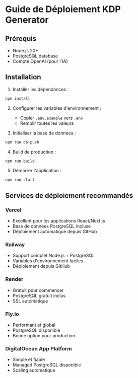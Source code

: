 # Guide de Déploiement KDP Generator

## Prérequis
- Node.js 20+
- PostgreSQL database
- Compte OpenAI (pour l'IA)

## Installation

1. Installer les dépendances :
```bash
npm install
```

2. Configurer les variables d'environnement :
   - Copier `.env.example` vers `.env`
   - Remplir toutes les valeurs

3. Initialiser la base de données :
```bash
npm run db:push
```

4. Build de production :
```bash
npm run build
```

5. Démarrer l'application :
```bash
npm run start
```

## Services de déploiement recommandés

### Vercel
- Excellent pour les applications React/Next.js
- Base de données PostgreSQL incluse
- Déploiement automatique depuis GitHub

### Railway
- Support complet Node.js + PostgreSQL
- Variables d'environnement faciles
- Déploiement depuis GitHub

### Render
- Gratuit pour commencer
- PostgreSQL gratuit inclus
- SSL automatique

### Fly.io
- Performant et global
- PostgreSQL disponible
- Bonne option pour production

### DigitalOcean App Platform
- Simple et fiable
- Managed PostgreSQL disponible
- Scaling automatique
